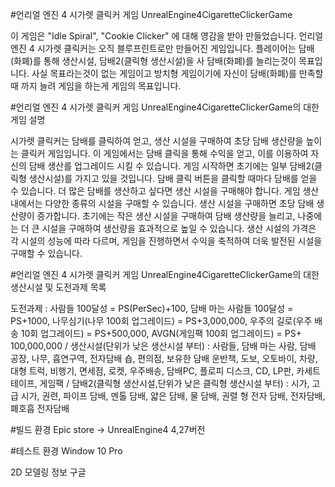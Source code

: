 #언리얼 엔진 4 시가렛 클릭커 게임 UnrealEngine4CigaretteClickerGame

이 게임은 "Idle Spiral", "Cookie Clicker" 에 대해 영감을 받아 만들었습니다.
언리얼 엔진 4 시가렛 클릭커는 오직 블루프린트로만 만들어진 게임입니다.
플레이어는 담배(화폐)를 통해 생산시설, 담배2(클릭형 생산시설)을 사 담배(화폐)를 늘리는것이 목표입니다.
사실 목표라는것이 없는 게임이고 방치형 게임이기에 자신이 담배(화폐)를 만족할때 까지 늘려 게임을 하는게 게임의 목표입니다.

#언리얼 엔진 4 시가렛 클릭커 게임 UnrealEngine4CigaretteClickerGame의 대한 게임 설명

시가렛 클릭커는 담배를 클릭하여 얻고, 생산 시설을 구매하여 초당 담배 생산량을 높이는 클릭커 게임입니다. 이 게임에서는 담배 클릭을 통해 수익을 얻고, 이를 이용하여 자신의 담배 생산를 업그레이드 시킬 수 있습니다.
게임 시작하면 초기에는 일부 담배2(클릭형 생산시설)를 가지고 있을 것입니다. 담배 클릭 버튼을 클릭할 때마다 담배를 얻을 수 있습니다. 더 많은 담배를 생산하고 싶다면 생산 시설을 구매해야 합니다.
게임 생산 내에서는 다양한 종류의 시설을 구매할 수 있습니다. 생산 시설을 구매하면 초당 담배 생산량이 증가합니다. 초기에는 작은 생산 시설을 구매하여 담배 생산량을 늘리고, 나중에는 더 큰 시설을 구매하여 생산량을 효과적으로 높일 수 있습니다.
생산 시설의 가격은 각 시설의 성능에 따라 다르며, 게임을 진행하면서 수익을 축적하여 더욱 발전된 시설을 구매할 수 있습니다.

#언리얼 엔진 4 시가렛 클릭커 게임 UnrealEngine4CigaretteClickerGame의 대한 생산시설 및 도전과제 목록

도전과제 : 사람들 100달성 = PS(PerSec)+100, 담배 마는 사람들 100달성 = PS+1000, 
나무심기(나무 100회 업그레이드) = PS+3,000,000, 우주의 길로(우주 배송 10회 업그레이드) = PS+500,000, 
AVGN(게임팩 100회 업그레이드) = PS+ 100,000,000 / 생산시설(단위가 낮은 생산시설 부터) : 사람들, 담배 마는 사람,
담배 공장, 나무, 흡연구역, 전자담배 숍, 편의점, 보유한 담배 운반책, 도보, 오토바이, 차량, 대형 트럭, 비행기, 면세점,
로켓, 우주배송, 담배PC, 플로피 디스크, CD, LP판, 카세트 테이프, 게임팩 / 담배2(클릭형 생산시설,단위가 낮은 클릭형 생산시설 부터) : 시가, 고급 시가,
권련, 파이프 담배, 멘톨 담배, 얇은 담배, 물 담배, 권렬 형 전자 담배, 전자담배, 폐호흡 전자담배

#빌드 환경
Epic store -> UnrealEngine4 4,27버전

#테스트 환경
Window 10 Pro

2D 모델링 정보
구글

